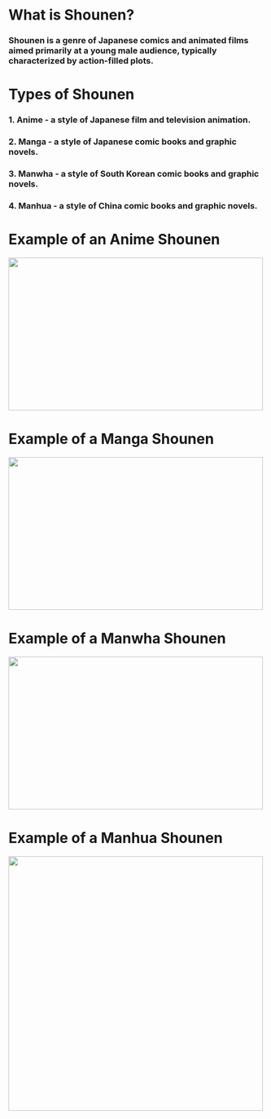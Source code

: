 # __What is Shounen?__
### Shounen is a genre of Japanese comics and animated films aimed primarily at a young male audience, typically characterized by action-filled plots.
# __Types of Shounen__
### 1. **Anime** - a style of Japanese film and television animation.
### 2. **Manga** - a style of Japanese comic books and graphic novels.
### 3. **Manwha** - a style of South Korean comic books and graphic novels.
### 4. **Manhua** - a style of China comic books and graphic novels.
# Example of an Anime Shounen
<img src="https://media3.giphy.com/media/QUKqSLmE7vmZP2PkZk/giphy.gif?cid=ecf05e47pjx2ub3et43idwopeju9z9ld0ya6fqw2d0zl41uy&rid=giphy.gif&ct=g" data-canonical-src="https://media3.giphy.com/media/QUKqSLmE7vmZP2PkZk/giphy.gif?cid=ecf05e47pjx2ub3et43idwopeju9z9ld0ya6fqw2d0zl41uy&rid=giphy.gif&ct=g" width="500" height="300" />

# Example of a Manga Shounen 
<img src="https://user-images.githubusercontent.com/118231407/202327041-7f150459-0a96-4895-88fc-a0f53bdb8886.png" data-canonical-src="https://user-images.githubusercontent.com/118231407/202327041-7f150459-0a96-4895-88fc-a0f53bdb8886.png" width="500" height="300" />

# __Example of a Manwha Shounen__
<img src="https://user-images.githubusercontent.com/118231407/203190668-f1d40d48-4276-4232-86e8-fdf2fc4ef414.png" data-canonical-src="https://user-images.githubusercontent.com/118231407/203190668-f1d40d48-4276-4232-86e8-fdf2fc4ef414.png" width="500" height="300" />

# Example of a Manhua Shounen
<img src="https://user-images.githubusercontent.com/118231407/203447920-6cd1fbc2-d3bf-4c19-97e0-effa3874242d.png" data-canonical-src="https://user-images.githubusercontent.com/118231407/203447956-6ed28e37-271b-4e8d-85ff-f874ef2aaf3f.png" width="500" height="500" />
